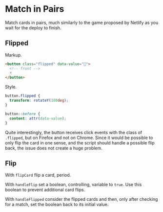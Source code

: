 # Match in Pairs

Match cards in pairs, much similarly to the game proposed by Netlify as you wait for the deploy to finish.

## Flipped

Markup.

```html
<button class="flipped" data-value="🧡">
  <!-- front -->
  🃏
</button>
```

Style.

```css
button.flipped {
  transform: rotateY(180deg);
}

button::before {
  content: attr(data-value);
}
```

Quite interestingly, the button receives click events with the class of `.flipped`, but on Firefox and not on Chrome. Since it would be possible to only flip the card in one sense, and the script should handle a possible flip back, the issue does not create a huge problem.

## Flip

With `flipCard` flip a card, period.

With `handleFlip` set a boolean, controlling, variable to `true`. Use this boolean to prevent additional card flips.

With `handleFlipped` consider the flipped cards and then, only after checking for a match, set the boolean back to its initial value.
